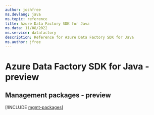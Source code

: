 ```yaml
---
author: joshfree
ms.devlang: java
ms.topic: reference
title: Azure Data Factory SDK for Java
ms.data: 11/08/2022
ms.service: datafactory
description: Reference for Azure Data Factory SDK for Java
ms.author: jfree
---
```

# Azure Data Factory SDK for Java - preview

## Management packages - preview
[!INCLUDE [mgmt-packages](data-factory-mgmt-index.md)]